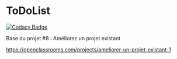 ToDoList
========

[![Codacy Badge](https://api.codacy.com/project/badge/Grade/ef468ab12d7849739d0775649096565d)](https://app.codacy.com/app/tuyetrinhvo/mytodolist?utm_source=github.com&utm_medium=referral&utm_content=tuyetrinhvo/mytodolist&utm_campaign=badger)

Base du projet #8 : Améliorez un projet existant

https://openclassrooms.com/projects/ameliorer-un-projet-existant-1
